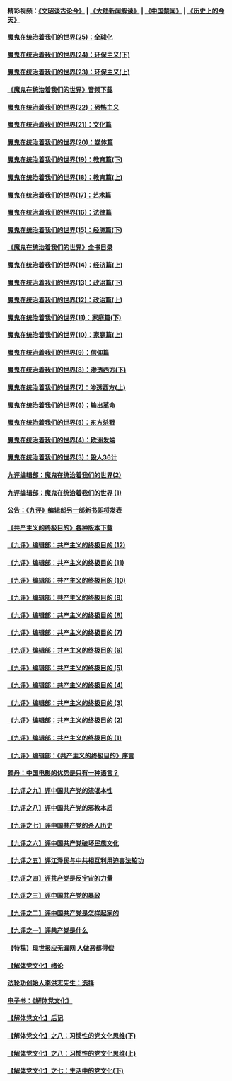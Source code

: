 #### 精彩视频：[《文昭谈古论今》](https://github.com/gfw-breaker/wenzhao/blob/master/README.md?t=11210031) | [《大陆新闻解读》](https://github.com/gfw-breaker/ntdtv-comedy/blob/master/README.md?t=11210031) | [《中国禁闻》](https://github.com/gfw-breaker/ntdtv-news/blob/master/README.md?t=11210031) | [《历史上的今天》](https://github.com/gfw-breaker/today-in-history/blob/master/README.md?t=11210031) 

#### [魔鬼在统治着我们的世界(25)：全球化](../pages/nsc422/n10788205.md?t=11210031) 

#### [魔鬼在统治着我们的世界(24)：环保主义(下)](../pages/nsc422/n10695307.md?t=11210031) 

#### [魔鬼在统治着我们的世界(23)：环保主义(上)](../pages/nsc422/n10688613.md?t=11210031) 

#### [《魔鬼在统治着我们的世界》音频下载](../pages/nsc422/n10635553.md?t=11210031) 

#### [魔鬼在统治着我们的世界(22)：恐怖主义](../pages/nsc422/n10614727.md?t=11210031) 

#### [魔鬼在统治着我们的世界(21)：文化篇](../pages/nsc422/n10597706.md?t=11210031) 

#### [魔鬼在统治着我们的世界(20)：媒体篇](../pages/nsc422/n10586579.md?t=11210031) 

#### [魔鬼在统治着我们的世界(19)：教育篇(下)](../pages/nsc422/n10564808.md?t=11210031) 

#### [魔鬼在统治着我们的世界(18)：教育篇(上)](../pages/nsc422/n10526970.md?t=11210031) 

#### [魔鬼在统治着我们的世界(17)：艺术篇](../pages/nsc422/n10499093.md?t=11210031) 

#### [魔鬼在统治着我们的世界(16)：法律篇](../pages/nsc422/n10485969.md?t=11210031) 

#### [魔鬼在统治着我们的世界(15)：经济篇(下)](../pages/nsc422/n10469975.md?t=11210031) 

#### [《魔鬼在统治着我们的世界》全书目录](../pages/nsc422/n10464261.md?t=11210031) 

#### [魔鬼在统治着我们的世界(14)：经济篇(上)](../pages/nsc422/n10457370.md?t=11210031) 

#### [魔鬼在统治着我们的世界(13)：政治篇(下)](../pages/nsc422/n10448270.md?t=11210031) 

#### [魔鬼在统治着我们的世界(12)：政治篇(上)](../pages/nsc422/n10444576.md?t=11210031) 

#### [魔鬼在统治着我们的世界(11)：家庭篇(下)](../pages/nsc422/n10440961.md?t=11210031) 

#### [魔鬼在统治着我们的世界(10)：家庭篇(上)](../pages/nsc422/n10435448.md?t=11210031) 

#### [魔鬼在统治着我们的世界(9)：信仰篇](../pages/nsc422/n10432159.md?t=11210031) 

#### [魔鬼在统治着我们的世界(8)：渗透西方(下)](../pages/nsc422/n10429603.md?t=11210031) 

#### [魔鬼在统治着我们的世界(7)：渗透西方(上)](../pages/nsc422/n10426013.md?t=11210031) 

#### [魔鬼在统治着我们的世界(6)：输出革命](../pages/nsc422/n10421536.md?t=11210031) 

#### [魔鬼在统治着我们的世界(5)：东方杀戮](../pages/nsc422/n10417707.md?t=11210031) 

#### [魔鬼在统治着我们的世界(4)：欧洲发端](../pages/nsc422/n10414890.md?t=11210031) 

#### [魔鬼在统治着我们的世界(3)：毁人36计](../pages/nsc422/n10411583.md?t=11210031) 

#### [九评编辑部：魔鬼在统治着我们的世界(2)](../pages/nsc422/n10410036.md?t=11210031) 

#### [九评编辑部：魔鬼在统治着我们的世界 (1)](../pages/nsc422/n10406825.md?t=11210031) 

#### [公告：《九评》编辑部另一部新书即将发表](../pages/nsc422/n10405104.md?t=11210031) 

#### [《共产主义的终极目的》各种版本下载](../pages/nsc422/n10022138.md?t=11210031) 

#### [《九评》编辑部：共产主义的终极目的 (12)](../pages/nsc422/n9933272.md?t=11210031) 

#### [《九评》编辑部：共产主义的终极目的 (11)](../pages/nsc422/n9924973.md?t=11210031) 

#### [《九评》编辑部：共产主义的终极目的 (10)](../pages/nsc422/n9920883.md?t=11210031) 

#### [《九评》编辑部：共产主义的终极目的 (9)](../pages/nsc422/n9916363.md?t=11210031) 

#### [《九评》编辑部：共产主义的终极目的 (8)](../pages/nsc422/n9912488.md?t=11210031) 

#### [《九评》编辑部：共产主义的终极目的 (7)](../pages/nsc422/n9901176.md?t=11210031) 

#### [《九评》编辑部：共产主义的终极目的 (6)](../pages/nsc422/n9899359.md?t=11210031) 

#### [《九评》编辑部：共产主义的终极目的 (5)](../pages/nsc422/n9893174.md?t=11210031) 

#### [《九评》编辑部：共产主义的终极目的 (4)](../pages/nsc422/n9891246.md?t=11210031) 

#### [《九评》编辑部：共产主义的终极目的 (3)](../pages/nsc422/n9879879.md?t=11210031) 

#### [《九评》编辑部：共产主义的终极目的 (2)](../pages/nsc422/n9876205.md?t=11210031) 

#### [《九评》编辑部：共产主义的终极目的 (1)](../pages/nsc422/n9865857.md?t=11210031) 

#### [《九评》编辑部：《共产主义的终极目的》序言](../pages/nsc422/n9862666.md?t=11210031) 

#### [颜丹：中国电影的优势是只有一种语言？](../pages/nsc422/n9583062.md?t=11210031) 

#### [【九评之九】评中国共产党的流氓本性](../pages/nsc422/n737542.md?t=11210031) 

#### [【九评之八】评中国共产党的邪教本质](../pages/nsc422/n735942.md?t=11210031) 

#### [【九评之七】评中国共产党的杀人历史](../pages/nsc422/n733806.md?t=11210031) 

#### [【九评之六】评中国共产党破坏民族文化](../pages/nsc422/n731667.md?t=11210031) 

#### [【九评之五】评江泽民与中共相互利用迫害法轮功](../pages/nsc422/n730058.md?t=11210031) 

#### [【九评之四】评共产党是反宇宙的力量](../pages/nsc422/n727814.md?t=11210031) 

#### [【九评之三】评中国共产党的暴政](../pages/nsc422/n725597.md?t=11210031) 

#### [【九评之二】评中国共产党是怎样起家的](../pages/nsc422/n723946.md?t=11210031) 

#### [【九评之一】评共产党是什么](../pages/nsc422/n722529.md?t=11210031) 

#### [【特稿】现世报应无漏网 人做恶都得偿](../pages/nsc422/n4215167.md?t=11210031) 

#### [【解体党文化】绪论](../pages/nsc422/n1449356.md?t=11210031) 

#### [法轮功创始人李洪志先生：选择](../pages/nsc422/n3580738.md?t=11210031) 

#### [电子书：《解体党文化》](../pages/nsc422/n1573484.md?t=11210031) 

#### [【解体党文化】后记](../pages/nsc422/n1531999.md?t=11210031) 

#### [【解体党文化】之八：习惯性的党文化思维(下)](../pages/nsc422/n1526477.md?t=11210031) 

#### [【解体党文化】之八：习惯性的党文化思维(上)](../pages/nsc422/n1520631.md?t=11210031) 

#### [【解体党文化】之七：生活中的党文化(下)](../pages/nsc422/n1513446.md?t=11210031) 

